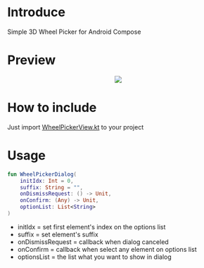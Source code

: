 # Introduce
Simple 3D Wheel Picker for Android Compose

# Preview
<div align=center><img src="https://github.com/user-attachments/assets/06177bc4-7845-41a4-82aa-b925986bc8fc"></div>

# How to include
Just import <a href="https://github.com/jhw010406/3d-wheel-picker-compose/blob/main/app/src/main/java/com/jhw/myapplication/WheelPickerView.kt">WheelPickerView.kt</a> to your project

# Usage
```kotlin
fun WheelPickerDialog(
    initIdx: Int = 0,
    suffix: String = "",
    onDismissRequest: () -> Unit,
    onConfirm: (Any) -> Unit,
    optionList: List<String>
)
```
<ul>
  <li>initIdx = set first element's index on the options list</li>
  <li>suffix = set element's suffix</li>
  <li>onDismissRequest = callback when dialog canceled</li>
  <li>onConfirm = callback when select any element on options list</li>
  <li>optionsList = the list what you want to show in dialog</li>
</ul>

